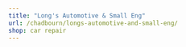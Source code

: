 ```yaml
---
title: "Long's Automotive & Small Eng"
url: /chadbourn/longs-automotive-and-small-eng/
shop: car repair
---
```

